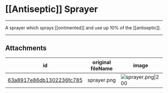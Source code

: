 # [[Antiseptic]] Sprayer

 

---

A sprayer which sprays [[ointmented]] and use up 10% of the [[antiseptic]].

---

## Attachments

id | original fileName | image
---|---|---
[63a8917e86db1302236fc785](63a8917e86db1302236fc785.png) | sprayer.png | ![sprayer.png\|200](63a8917e86db1302236fc785.png)